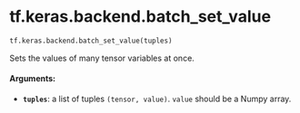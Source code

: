 <div itemscope itemtype="http://developers.google.com/ReferenceObject">
<meta itemprop="name" content="tf.keras.backend.batch_set_value" />
<meta itemprop="path" content="Stable" />
</div>

# tf.keras.backend.batch_set_value

``` python
tf.keras.backend.batch_set_value(tuples)
```

Sets the values of many tensor variables at once.

#### Arguments:

* <b>`tuples`</b>: a list of tuples `(tensor, value)`.
        `value` should be a Numpy array.